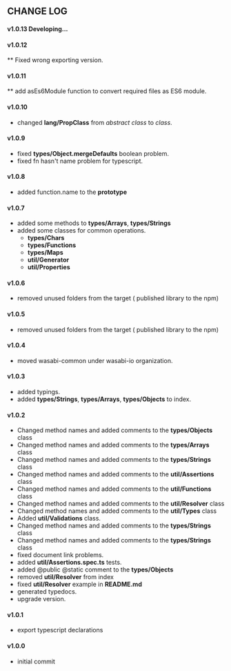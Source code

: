 ## CHANGE LOG

#### v1.0.13 Developing...

#### v1.0.12
** Fixed wrong exporting version.

#### v1.0.11
** add asEs6Module function to convert required files as ES6 module.

#### v1.0.10

* changed **lang/PropClass** from *abstract class* to *class*.

#### v1.0.9

* fixed **types/Object.mergeDefaults** boolean problem.
* fixed fn hasn't name problem for typescript.

#### v1.0.8
* added function.name to the **prototype**

#### v1.0.7
* added some methods to **types/Arrays**, **types/Strings**
* added some classes for common operations.
    - **types/Chars**
    - **types/Functions**
    - **types/Maps**
    - **util/Generator**
    - **util/Properties**

#### v1.0.6
* removed unused folders from the target ( published library to the npm)

#### v1.0.5
* removed unused folders from the target ( published library to the npm)

#### v1.0.4
* moved wasabi-common under wasabi-io organization.

#### v1.0.3
* added typings.
* added **types/Strings**, **types/Arrays**, **types/Objects** to index.

#### v1.0.2
* Changed method names and added comments to the **types/Objects** class
* Changed method names and added comments to the **types/Arrays** class
* Changed method names and added comments to the **types/Strings** class
* Changed method names and added comments to the **util/Assertions** class
* Changed method names and added comments to the **util/Functions** class
* Changed method names and added comments to the **util/Resolver** class
* Changed method names and added comments to the **util/Types** class
* Added **util/Validations** class.
* Changed method names and added comments to the **types/Strings** class
* Changed method names and added comments to the **types/Strings** class
* fixed document link problems.
* added **util/Assertions.spec.ts** tests.
* added @public @static comment to the **types/Objects**
* removed **util/Resolver** from index
* fixed **util/Resolver** example in **README.md**
* generated typedocs.
* upgrade version. 

#### v1.0.1
* export typescript declarations

#### v1.0.0
* initial commit